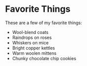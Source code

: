 # Favorite Things

These are a few of my favorite things:

- Wool-blend coats
- Raindrops on roses
- Whiskers on mice
- Bright copper kettles
- Warm woolen mittens
- Chunky chocolate chip cookies
